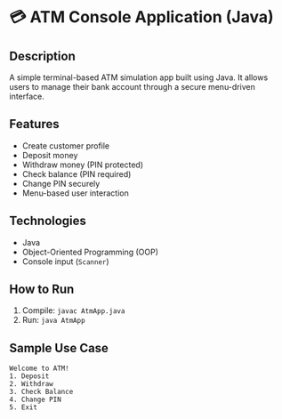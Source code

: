 # 💳 ATM Console Application (Java)

## Description
A simple terminal-based ATM simulation app built using Java. It allows users to manage their bank account through a secure menu-driven interface.

## Features
- Create customer profile
- Deposit money
- Withdraw money (PIN protected)
- Check balance (PIN required)
- Change PIN securely
- Menu-based user interaction

## Technologies
- Java
- Object-Oriented Programming (OOP)
- Console input (`Scanner`)

## How to Run
1. Compile: `javac AtmApp.java`
2. Run: `java AtmApp`

## Sample Use Case
```text
Welcome to ATM!
1. Deposit
2. Withdraw
3. Check Balance
4. Change PIN
5. Exit
